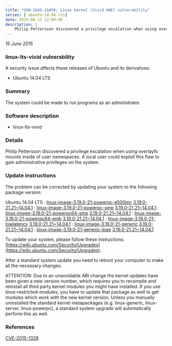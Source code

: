 ```yaml
---
title: "USN-2645-1&#58; Linux kernel (Vivid HWE) vulnerability"
series: [ ubuntu-14.04-lts]
date: 2015-06-15 12:00:00
description: |
    Philip Pettersson discovered a privilege escalation when using overlayfs mounts inside of user namespaces. A local user could exploit this flaw to gain administrative privileges on the system. 
--- 
```

 
 

*15 June 2015*

### linux-lts-vivid vulnerability

A security issue affects these releases of Ubuntu and its derivatives:

* Ubuntu 14.04 LTS

### Summary

The system could be made to run programs as an administrator. 

### Software description

* linux-lts-vivid 

### Details

Philip Pettersson discovered a privilege escalation when using overlayfs mounts inside of user namespaces. A local user could exploit this flaw to gain administrative privileges on the system. 

### Update instructions

The problem can be corrected by updating your system to the following package version:

Ubuntu 14.04 LTS
 : [linux-image-3.19.0-21-powerpc-e500mc](https://launchpad.net/ubuntu/+source/linux-lts-vivid) <span> [3.19.0-21.21~14.04.1](https://launchpad.net/ubuntu/+source/linux-lts-vivid/3.19.0-21.21~14.04.1) </span> 
 : [linux-image-3.19.0-21-powerpc-smp](https://launchpad.net/ubuntu/+source/linux-lts-vivid) <span> [3.19.0-21.21~14.04.1](https://launchpad.net/ubuntu/+source/linux-lts-vivid/3.19.0-21.21~14.04.1) </span> 
 : [linux-image-3.19.0-21-powerpc64-smp](https://launchpad.net/ubuntu/+source/linux-lts-vivid) <span> [3.19.0-21.21~14.04.1](https://launchpad.net/ubuntu/+source/linux-lts-vivid/3.19.0-21.21~14.04.1) </span> 
 : [linux-image-3.19.0-21-powerpc64-emb](https://launchpad.net/ubuntu/+source/linux-lts-vivid) <span> [3.19.0-21.21~14.04.1](https://launchpad.net/ubuntu/+source/linux-lts-vivid/3.19.0-21.21~14.04.1) </span> 
 : [linux-image-3.19.0-21-lowlatency](https://launchpad.net/ubuntu/+source/linux-lts-vivid) <span> [3.19.0-21.21~14.04.1](https://launchpad.net/ubuntu/+source/linux-lts-vivid/3.19.0-21.21~14.04.1) </span> 
 : [linux-image-3.19.0-21-generic](https://launchpad.net/ubuntu/+source/linux-lts-vivid) <span> [3.19.0-21.21~14.04.1](https://launchpad.net/ubuntu/+source/linux-lts-vivid/3.19.0-21.21~14.04.1) </span> 
 : [linux-image-3.19.0-21-generic-lpae](https://launchpad.net/ubuntu/+source/linux-lts-vivid) <span> [3.19.0-21.21~14.04.1](https://launchpad.net/ubuntu/+source/linux-lts-vivid/3.19.0-21.21~14.04.1) </span> 

To update your system, please follow these instructions: [https://wiki.ubuntu.com/Security/Upgrades](https://wiki.ubuntu.com/Security/Upgrades).

After a standard system update you need to reboot your computer to make all the necessary changes.

ATTENTION: Due to an unavoidable ABI change the kernel updates have been given a new version number, which requires you to recompile and reinstall all third party kernel modules you might have installed. If you use linux-restricted-modules, you have to update that package as well to get modules which work with the new kernel version. Unless you manually uninstalled the standard kernel metapackages (e.g. linux-generic, linux-server, linux-powerpc), a standard system upgrade will automatically perform this as well. 

### References

 
 [CVE-2015-1328](http://people.ubuntu.com/~ubuntu-security/cve/CVE-2015-1328)
 

